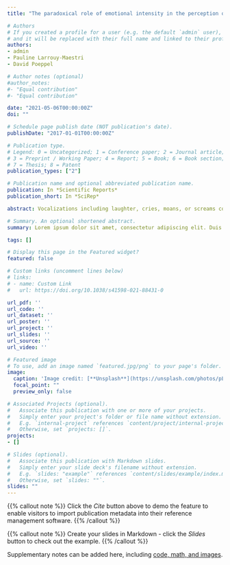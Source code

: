 ```yaml
---
title: "The paradoxical role of emotional intensity in the perception of vocal affect"

# Authors
# If you created a profile for a user (e.g. the default `admin` user), write the username (folder name) here 
# and it will be replaced with their full name and linked to their profile.
authors:
- admin
- Pauline Larrouy-Maestri
- David Poeppel

# Author notes (optional)
#author_notes:
#- "Equal contribution"
#- "Equal contribution"

date: "2021-05-06T00:00:00Z"
doi: ""

# Schedule page publish date (NOT publication's date).
publishDate: "2017-01-01T00:00:00Z"

# Publication type.
# Legend: 0 = Uncategorized; 1 = Conference paper; 2 = Journal article;
# 3 = Preprint / Working Paper; 4 = Report; 5 = Book; 6 = Book section;
# 7 = Thesis; 8 = Patent
publication_types: ["2"]

# Publication name and optional abbreviated publication name.
publication: In *Scientific Reports*
publication_short: In *SciRep*

abstract: Vocalizations including laughter, cries, moans, or screams constitute a potent source of information about the affective states of others. It is typically conjectured that the higher the intensity of the expressed emotion, the better the classification of affective information. However, attempts to map the relation between affective intensity and inferred meaning are controversial. Based on a newly developed stimulus database of of carefully validated non‐speech expressions ranging across the entire intensity spectrum from low to peak, we show that the intuition is false. Based on three experiments, we demonstrate that intensity in fact has a paradoxical role. Participants were asked to rate and classify the authenticity, intensity and emotion, as well as valence and arousal of the wide range of vocalizations. Listeners are clearly able to infer expressed intensity and arousal; in contrast and surprisingly, emotion category and valence have a perceptual sweet spot. Moderate and strong emotions are clearly categorized, but peak emotions are maximally ambiguous. This finding, which converges with related observations from visual experiments, raises interesting theoretical challenges for the emotion communication literature.

# Summary. An optional shortened abstract.
summary: Lorem ipsum dolor sit amet, consectetur adipiscing elit. Duis posuere tellus ac convallis placerat. Proin tincidunt magna sed ex sollicitudin condimentum.

tags: []

# Display this page in the Featured widget?
featured: false

# Custom links (uncomment lines below)
# links:
# - name: Custom Link
#   url: https://doi.org/10.1038/s41598-021-88431-0

url_pdf: ''
url_code: ''
url_dataset: ''
url_poster: ''
url_project: ''
url_slides: ''
url_source: ''
url_video: ''

# Featured image
# To use, add an image named `featured.jpg/png` to your page's folder. 
image:
  caption: 'Image credit: [**Unsplash**](https://unsplash.com/photos/pLCdAaMFLTE)'
  focal_point: ""
  preview_only: false

# Associated Projects (optional).
#   Associate this publication with one or more of your projects.
#   Simply enter your project's folder or file name without extension.
#   E.g. `internal-project` references `content/project/internal-project/index.md`.
#   Otherwise, set `projects: []`.
projects:
- []

# Slides (optional).
#   Associate this publication with Markdown slides.
#   Simply enter your slide deck's filename without extension.
#   E.g. `slides: "example"` references `content/slides/example/index.md`.
#   Otherwise, set `slides: ""`.
slides: ""
---
```


{{% callout note %}}
Click the *Cite* button above to demo the feature to enable visitors to import publication metadata into their reference management software.
{{% /callout %}}

{{% callout note %}}
Create your slides in Markdown - click the *Slides* button to check out the example.
{{% /callout %}}

Supplementary notes can be added here, including [code, math, and images](https://wowchemy.com/docs/writing-markdown-latex/).
